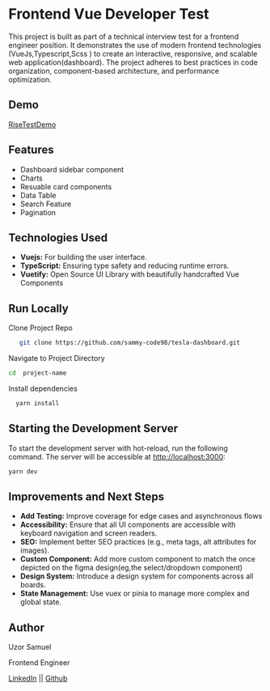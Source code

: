 # Frontend Vue Developer Test

This project is built as part of a technical interview test for a frontend engineer position. It demonstrates the use of modern frontend technologies (VueJs,Typescript,Scss ) to create an interactive, responsive, and scalable web application(dashboard). The project adheres to best practices in code organization, component-based architecture, and performance optimization.


## Demo
[RiseTestDemo](https://samuel-uzor-rise-test.vercel.app/)


## Features
- Dashboard sidebar component
- Charts
- Resuable card components
- Data Table
- Search Feature
- Pagination

## Technologies Used
- **Vuejs:** For building the user interface.
- **TypeScript:** Ensuring type safety and reducing runtime errors.
- **Vuetify:** Open Source UI Library with beautifully handcrafted Vue Components


## Run Locally

Clone Project Repo 

```bash
   git clone https://github.com/sammy-code98/tesla-dashboard.git
   ```

Navigate to Project Directory
```bash
cd  project-name
```

Install dependencies 

```bash
  yarn install
  ```

 ## Starting the Development Server

To start the development server with hot-reload, run the following command. The server will be accessible at [http://localhost:3000](http://localhost:3000):

```bash
yarn dev
```



## Improvements and Next Steps
- **Add Testing:** Improve coverage for edge cases and asynchronous flows
- **Accessibility:** Ensure that all UI components are accessible with keyboard navigation and screen readers.
- **SEO:** Implement better SEO practices (e.g., meta tags, alt attributes for images).
- **Custom Component:** Add more custom component to match the once depicted on the figma design(eg,the select/dropdown component) 
- **Design System:** Introduce a design system for components across all boards.
- **State Management:** Use vuex or pinia to manage more complex and global state.

## Author

Uzor Samuel

Frontend Engineer

[LinkedIn](https://www.linkedin.com/in/samuel-uzor98/) || [Github](https://github.com/sammy-code98)

